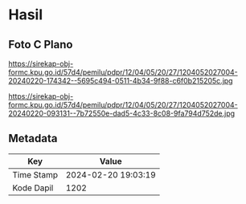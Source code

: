# Hasil

## Foto C Plano

https://sirekap-obj-formc.kpu.go.id/57d4/pemilu/pdpr/12/04/05/20/27/1204052027004-20240220-174342--5695c494-0511-4b34-9f88-c6f0b215205c.jpg

https://sirekap-obj-formc.kpu.go.id/57d4/pemilu/pdpr/12/04/05/20/27/1204052027004-20240220-093131--7b72550e-dad5-4c33-8c08-9fa794d752de.jpg


## Metadata

| Key        | Value               |
| ---------- | ------------------- |
| Time Stamp | 2024-02-20 19:03:19 |
| Kode Dapil | 1202                |



